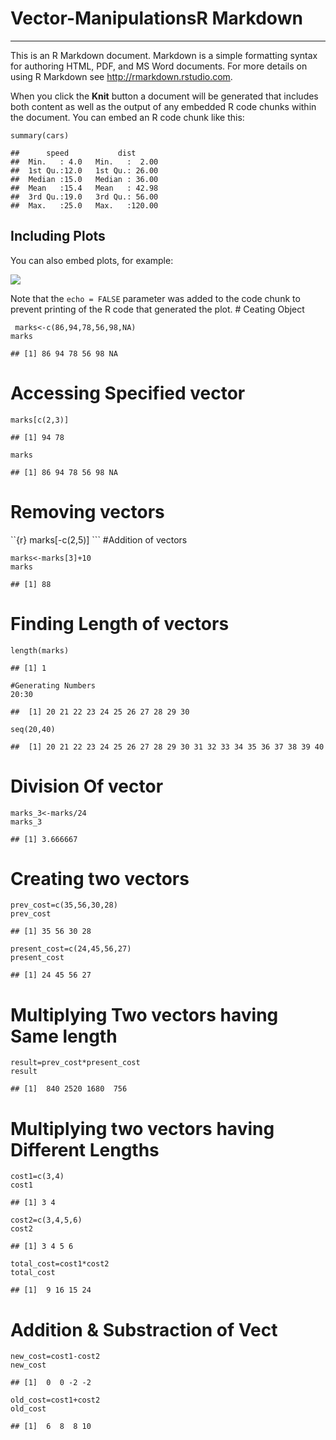 # Vector-ManipulationsR Markdown
----------

This is an R Markdown document. Markdown is a simple formatting syntax
for authoring HTML, PDF, and MS Word documents. For more details on
using R Markdown see <http://rmarkdown.rstudio.com>.

When you click the **Knit** button a document will be generated that
includes both content as well as the output of any embedded R code
chunks within the document. You can embed an R code chunk like this:

    summary(cars)

    ##      speed           dist       
    ##  Min.   : 4.0   Min.   :  2.00  
    ##  1st Qu.:12.0   1st Qu.: 26.00  
    ##  Median :15.0   Median : 36.00  
    ##  Mean   :15.4   Mean   : 42.98  
    ##  3rd Qu.:19.0   3rd Qu.: 56.00  
    ##  Max.   :25.0   Max.   :120.00

Including Plots
---------------

You can also embed plots, for example:

![](Vector_Manp_files/figure-markdown_strict/pressure-1.png)

Note that the `echo = FALSE` parameter was added to the code chunk to
prevent printing of the R code that generated the plot. \# Ceating
Object

     marks<-c(86,94,78,56,98,NA)
    marks

    ## [1] 86 94 78 56 98 NA

Accessing Specified vector
==========================

    marks[c(2,3)]

    ## [1] 94 78

    marks

    ## [1] 86 94 78 56 98 NA

Removing vectors
================

\`\`{r} marks\[-c(2,5)\] \`\`\` \#Addition of vectors

    marks<-marks[3]+10
    marks

    ## [1] 88

Finding Length of vectors
=========================

    length(marks)

    ## [1] 1

    #Generating Numbers
    20:30

    ##  [1] 20 21 22 23 24 25 26 27 28 29 30

    seq(20,40)

    ##  [1] 20 21 22 23 24 25 26 27 28 29 30 31 32 33 34 35 36 37 38 39 40

Division Of vector
==================

    marks_3<-marks/24
    marks_3

    ## [1] 3.666667

Creating two vectors
====================

    prev_cost=c(35,56,30,28)
    prev_cost

    ## [1] 35 56 30 28

    present_cost=c(24,45,56,27)
    present_cost

    ## [1] 24 45 56 27

Multiplying Two vectors having Same length
==========================================

    result=prev_cost*present_cost
    result

    ## [1]  840 2520 1680  756

Multiplying two vectors having Different Lengths
================================================

    cost1=c(3,4)
    cost1

    ## [1] 3 4

    cost2=c(3,4,5,6)
    cost2

    ## [1] 3 4 5 6

    total_cost=cost1*cost2
    total_cost

    ## [1]  9 16 15 24

Addition & Substraction of Vect
===============================

    new_cost=cost1-cost2
    new_cost

    ## [1]  0  0 -2 -2

    old_cost=cost1+cost2
    old_cost

    ## [1]  6  8  8 10
